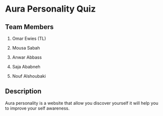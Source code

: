 # Aura Personality Quiz


## Team Members

1. Omar Ewies (TL)

2. Mousa Sabah

3. Anwar Abbass

4. Saja Ababneh

5. Nouf Alshoubaki

## Description

Aura personality is a website that allow you discover yourself it will help you to improve your self awareness.

